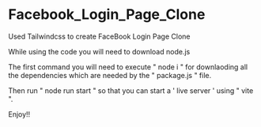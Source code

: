 # Facebook_Login_Page_Clone
Used Tailwindcss to create FaceBook Login Page Clone

While using the code you will need to download node.js 

The first command you will need to execute " node i " for downlaoding all the dependencies which are needed by the " package.js " file.

Then run " node run start " so that you can start a ' live server ' using " vite ". 

Enjoy!!
